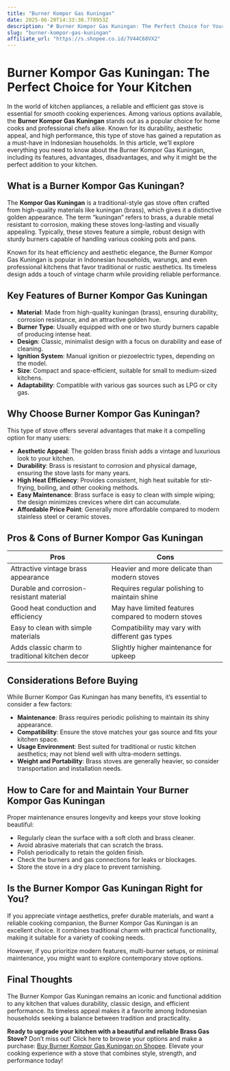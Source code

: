 ```yaml
---
title: "Burner Kompor Gas Kuningan"
date: 2025-06-20T14:33:30.778953Z
description: "# Burner Kompor Gas Kuningan: The Perfect Choice for Your Kitchen..."
slug: "burner-kompor-gas-kuningan"
affiliate_url: "https://s.shopee.co.id/7V44C68VX2"
---
```

# Burner Kompor Gas Kuningan: The Perfect Choice for Your Kitchen

In the world of kitchen appliances, a reliable and efficient gas stove is essential for smooth cooking experiences. Among various options available, the **Burner Kompor Gas Kuningan** stands out as a popular choice for home cooks and professional chefs alike. Known for its durability, aesthetic appeal, and high performance, this type of stove has gained a reputation as a must-have in Indonesian households. In this article, we’ll explore everything you need to know about the Burner Kompor Gas Kuningan, including its features, advantages, disadvantages, and why it might be the perfect addition to your kitchen.

## What is a Burner Kompor Gas Kuningan?

The **Kompor Gas Kuningan** is a traditional-style gas stove often crafted from high-quality materials like kuningan (brass), which gives it a distinctive golden appearance. The term “kuningan” refers to brass, a durable metal resistant to corrosion, making these stoves long-lasting and visually appealing. Typically, these stoves feature a simple, robust design with sturdy burners capable of handling various cooking pots and pans.

Known for its heat efficiency and aesthetic elegance, the Burner Kompor Gas Kuningan is popular in Indonesian households, warungs, and even professional kitchens that favor traditional or rustic aesthetics. Its timeless design adds a touch of vintage charm while providing reliable performance.

## Key Features of Burner Kompor Gas Kuningan

- **Material**: Made from high-quality kuningan (brass), ensuring durability, corrosion resistance, and an attractive golden hue.
- **Burner Type**: Usually equipped with one or two sturdy burners capable of producing intense heat.
- **Design**: Classic, minimalist design with a focus on durability and ease of cleaning.
- **Ignition System**: Manual ignition or piezoelectric types, depending on the model.
- **Size**: Compact and space-efficient, suitable for small to medium-sized kitchens.
- **Adaptability**: Compatible with various gas sources such as LPG or city gas.

## Why Choose Burner Kompor Gas Kuningan?

This type of stove offers several advantages that make it a compelling option for many users:

- **Aesthetic Appeal**: The golden brass finish adds a vintage and luxurious look to your kitchen.
- **Durability**: Brass is resistant to corrosion and physical damage, ensuring the stove lasts for many years.
- **High Heat Efficiency**: Provides consistent, high heat suitable for stir-frying, boiling, and other cooking methods.
- **Easy Maintenance**: Brass surface is easy to clean with simple wiping; the design minimizes crevices where dirt can accumulate.
- **Affordable Price Point**: Generally more affordable compared to modern stainless steel or ceramic stoves.

## Pros & Cons of Burner Kompor Gas Kuningan

| Pros                                            | Cons                                            |
|-------------------------------------------------|-------------------------------------------------|
| Attractive vintage brass appearance            | Heavier and more delicate than modern stoves  |
| Durable and corrosion-resistant material       | Requires regular polishing to maintain shine  |
| Good heat conduction and efficiency            | May have limited features compared to modern stoves |
| Easy to clean with simple materials             | Compatibility may vary with different gas types |
| Adds classic charm to traditional kitchen decor | Slightly higher maintenance for upkeep       |

## Considerations Before Buying

While Burner Kompor Gas Kuningan has many benefits, it’s essential to consider a few factors:

- **Maintenance**: Brass requires periodic polishing to maintain its shiny appearance.
- **Compatibility**: Ensure the stove matches your gas source and fits your kitchen space.
- **Usage Environment**: Best suited for traditional or rustic kitchen aesthetics; may not blend well with ultra-modern settings.
- **Weight and Portability**: Brass stoves are generally heavier, so consider transportation and installation needs.

## How to Care for and Maintain Your Burner Kompor Gas Kuningan

Proper maintenance ensures longevity and keeps your stove looking beautiful:

- Regularly clean the surface with a soft cloth and brass cleaner.
- Avoid abrasive materials that can scratch the brass.
- Polish periodically to retain the golden finish.
- Check the burners and gas connections for leaks or blockages.
- Store the stove in a dry place to prevent tarnishing.

## Is the Burner Kompor Gas Kuningan Right for You?

If you appreciate vintage aesthetics, prefer durable materials, and want a reliable cooking companion, the Burner Kompor Gas Kuningan is an excellent choice. It combines traditional charm with practical functionality, making it suitable for a variety of cooking needs.

However, if you prioritize modern features, multi-burner setups, or minimal maintenance, you might want to explore contemporary stove options.

## Final Thoughts

The Burner Kompor Gas Kuningan remains an iconic and functional addition to any kitchen that values durability, classic design, and efficient performance. Its timeless appeal makes it a favorite among Indonesian households seeking a balance between tradition and practicality.

**Ready to upgrade your kitchen with a beautiful and reliable Brass Gas Stove?** Don’t miss out! Click here to browse your options and make a purchase: [Buy Burner Kompor Gas Kuningan on Shopee](https://s.shopee.co.id/7V44C68VX2). Elevate your cooking experience with a stove that combines style, strength, and performance today!